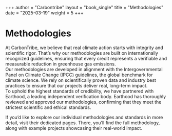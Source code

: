 +++
author = "Carbontribe"
layout = "book_single"
title = "Methodologies"
date = "2025-03-19"
weight = 5
+++

# Methodologies

At CarbonTribe, we believe that real climate action starts with integrity and scientific rigor. That’s why our methodologies are built on internationally recognized guidelines, ensuring that every credit represents a verifiable and measurable reduction in greenhouse gas emissions.  
Our methodologies are developed in alignment with the Intergovernmental Panel on Climate Change (IPCC) guidelines, the global benchmark for climate science. We rely on scientifically proven data and industry best practices to ensure that our projects deliver real, long-term impact.  
To uphold the highest standards of credibility, we have partnered with Earthood, a leading independent verification body. Earthood has thoroughly reviewed and approved our methodologies, confirming that they meet the strictest scientific and ethical standards.  

If you’d like to explore our individual methodologies and standards in more detail, visit their dedicated pages. There, you’ll find the full methodology, along with example projects showcasing their real-world impact.